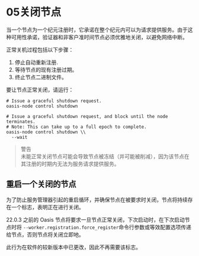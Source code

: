 # 05关闭节点

当一个节点为一个纪元注册时，它承诺在整个纪元内可以为请求提供服务。由于这种可用性承诺，验证器和非客户准时间节点必须优雅地关闭，以避免网络中断。

正常关机过程包括以下步骤：

1. 停止自动重新注册.
2. 等待节点的现有注册过期。
3. 终止节点二进制文件。

要让节点正常关闭，请运行：

```
# Issue a graceful shutdown request.
oasis-node control shutdown

# Issue a graceful shutdown request, and block until the node terminates.
# Note: This can take up to a full epoch to complete.
oasis-node control shutdown \\
  --wait

```

> 警告  
未能正常关闭节点可能会导致节点被冻结（并可能被削减），因为该节点在其注册的时期内无法为服务请求提供服务。

## 重启一个关闭的节点

为了防止服务管理器引起的重启循环，并确保节点在被要求时关闭，节点将持续存在一个标志，表明正在进行关闭。

22.0.3 之前的 Oasis 节点将要求一旦节点正常关闭，下次启动时，在下次启动节点时将 `--worker.registration.force_register`命令行参数或等效配置选项传递给节点，否则节点将关闭立即地。

此行为在软件的较新版本中已更改，因此不再需要该标志。